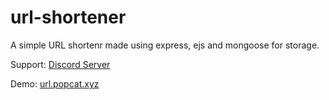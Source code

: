 # url-shortener
A simple URL shortenr made using express, ejs and mongoose for storage.

Support: [Discord Server](https://popcat.xyz/server)

Demo: [url.popcat.xyz](https://url.popcat.xyz)
